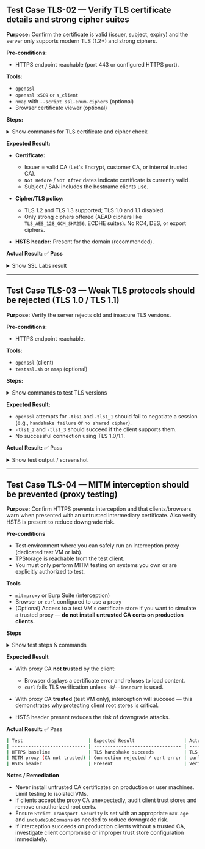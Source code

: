 
## Test Case TLS-02 — Verify TLS certificate details and strong cipher suites

**Purpose:**
Confirm the certificate is valid (issuer, subject, expiry) and the server only supports modern TLS (1.2+) and strong ciphers.

**Pre-conditions:**

* HTTPS endpoint reachable (port 443 or configured HTTPS port).

**Tools:**

* `openssl`
* `openssl x509` or `s_client`
* `nmap` with `--script ssl-enum-ciphers` (optional)
* Browser certificate viewer (optional)

**Steps:**

<details>
<summary>Show commands for TLS certificate and cipher check</summary>

```bash
# Inspect certificate (issuer, validity dates, SANs)
echo | openssl s_client -connect <HOST>:443 -servername <HOST> 2>/dev/null \
  | openssl x509 -noout -issuer -subject -dates -ext subjectAltName

# View full certificate chain
openssl s_client -connect <HOST>:443 -servername <HOST> -showcerts

# Check supported TLS versions and ciphers
nmap --script ssl-enum-ciphers -p 443 <HOST>

# Check for HSTS header (optional)
curl -I https://<HOST>/ | grep -i Strict-Transport-Security || true
```

(Optional) Inspect certificate in browser (click padlock → certificate).

</details>

**Expected Result:**

* **Certificate:**

  * Issuer = valid CA (Let's Encrypt, customer CA, or internal trusted CA).
  * `Not Before` / `Not After` dates indicate certificate is currently valid.
  * Subject / SAN includes the hostname clients use.
* **Cipher/TLS policy:**

  * TLS 1.2 and TLS 1.3 supported; TLS 1.0 and 1.1 disabled.
  * Only strong ciphers offered (AEAD ciphers like `TLS_AES_128_GCM_SHA256`, ECDHE suites). No RC4, DES, or export ciphers.
* **HSTS header:** Present for the domain (recommended).

**Actual Result:** ✅ **Pass**

<details>
<summary>Show SSL Labs result</summary>

[SSL Labs Report](https://www.ssllabs.com/ssltest/analyze.html?d=storage1.tpstreams.com)

![SSL Labs Result](/api/attachments.redirect?id=6ee5e90b-3143-4887-be38-55ab5a35c4df)

</details>

---

## Test Case TLS-03 — Weak TLS protocols should be rejected (TLS 1.0 / TLS 1.1)

**Purpose:**
Verify the server rejects old and insecure TLS versions.

**Pre-conditions:**

* HTTPS endpoint reachable.

**Tools:**

* `openssl` (client)
* `testssl.sh` or `nmap` (optional)

**Steps:**

<details>
<summary>Show commands to test TLS versions</summary>

```bash
# Test TLS 1.0
openssl s_client -connect <HOST>:443 -servername <HOST> -tls1 \
  2>&1 | sed -n '1,200p'

# Test TLS 1.1
openssl s_client -connect <HOST>:443 -servername <HOST> -tls1_1 \
  2>&1 | sed -n '1,200p'

# Test TLS 1.2 and TLS 1.3 to confirm modern versions work
openssl s_client -connect <HOST>:443 -servername <HOST> -tls1_2 \
  2>&1 | sed -n '1,200p'

openssl s_client -connect <HOST>:443 -servername <HOST> -tls1_3 \
  2>&1 | sed -n '1,200p'

# Optional: Use testssl.sh to get full compatibility matrix
./testssl.sh <HOST>:443
```

</details>

**Expected Result:**

* `openssl` attempts for `-tls1` and `-tls1_1` should fail to negotiate a session (e.g., `handshake failure` or `no shared cipher`).
* `-tls1_2` and `-tls1_3` should succeed if the client supports them.
* No successful connection using TLS 1.0/1.1.

**Actual Result:** ✅ Pass

<details>
<summary>Show test output / screenshot</summary>

![TLS 1.0/1.1 Rejection Result](/api/attachments.redirect?id=24af23f7-ff15-4cf5-8c8a-3a28834e3230)

</details>

---

## Test Case TLS-04 — MITM interception should be prevented (proxy testing)

**Purpose:**
Confirm HTTPS prevents interception and that clients/browsers warn when presented with an untrusted intermediary certificate. Also verify HSTS is present to reduce downgrade risk.

**Pre-conditions**

* Test environment where you can safely run an interception proxy (dedicated test VM or lab).
* TPStorage is reachable from the test client.
* You must only perform MITM testing on systems you own or are explicitly authorized to test.

**Tools**

* `mitmproxy` or Burp Suite (interception)
* Browser or `curl` configured to use a proxy
* (Optional) Access to a test VM's certificate store if you want to simulate a trusted proxy — **do not install untrusted CA certs on production clients.**

**Steps**

<details>
<summary>Show test steps & commands</summary>

1. **Baseline (no proxy)**

   * From a browser or `curl`, access `https://<HOST>/` and confirm a normal HTTPS connection:

   ```bash
   curl -I https://<HOST>/ 2>&1 | sed -n '1,200p'
   ```

2. **Attempt interception without trusting proxy CA (safe test)**

   * Start mitmproxy (default listens on 8080):

   ```bash
   mitmproxy --mode regular --listen-port 8080
   ```

   * Configure browser or `curl` to use the proxy but **do not** install mitmproxy’s CA cert into the browser/system. For `curl`:

   ```bash
   curl -x http://127.0.0.1:8080 https://<HOST>/ -v
   ```

   * Try to visit the HTTPS site:

     * **Expected:** Browser shows an HTTPS certificate error/warning (untrusted issuer). `curl` shows an SSL/TLS verification error (e.g., `SSL certificate problem: unable to get local issuer certificate` or `SSL: certificate subject name ...`).

3. **(Optional) Interception with trusted proxy CA — controlled simulation only**

   * In a disposable test VM, install mitmproxy CA into the trust store, then repeat the request through the proxy. The proxy will be able to decrypt/inspect traffic. This simulates a client that trusts a malicious/compromised CA — use only in an isolated lab.

4. **Check HSTS header** (see TLS-02):

```bash
curl -I https://<HOST>/ | grep -i Strict-Transport-Security || true
```

</details>

**Expected Result**

* With proxy CA **not trusted** by the client:

  * Browser displays a certificate error and refuses to load content.
  * `curl` fails TLS verification unless `-k`/`--insecure` is used.
* With proxy CA **trusted** (test VM only), interception will succeed — this demonstrates why protecting client root stores is critical.
* HSTS header present reduces the risk of downgrade attacks.

**Actual Result:** ✅ Pass

```bash
| Test                        | Expected Result                  | Actual Result                                                                                | Status |
| --------------------------- | -------------------------------- | -------------------------------------------------------------------------------------------- | ------ |
| HTTPS baseline              | TLS handshake succeeds           | TLS handshake succeeds (`400 Bad Request` not critical)                                      | PASS   |
| MITM proxy (CA not trusted) | Connection rejected / cert error | curl fails with `SSL certificate problem: unable to get local issuer certificate`            | PASS   |
| HSTS header                 | Present                          | Verified (`Strict-Transport-Security: max-age=31536000; includeSubDomains`)                  | PASS   |
```

**Notes / Remediation**

* Never install untrusted CA certificates on production or user machines. Limit testing to isolated VMs.
* If clients accept the proxy CA unexpectedly, audit client trust stores and remove unauthorized root certs.
* Ensure `Strict-Transport-Security` is set with an appropriate `max-age` and `includeSubDomains` as needed to reduce downgrade risk.
* If interception succeeds on production clients without a trusted CA, investigate client compromise or improper trust store configuration immediately.

```

